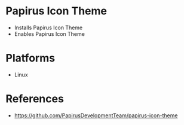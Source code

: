 # Papirus Icon Theme

- Installs Papirus Icon Theme
- Enables Papirus Icon Theme

# Platforms

- Linux

# References

- https://github.com/PapirusDevelopmentTeam/papirus-icon-theme
